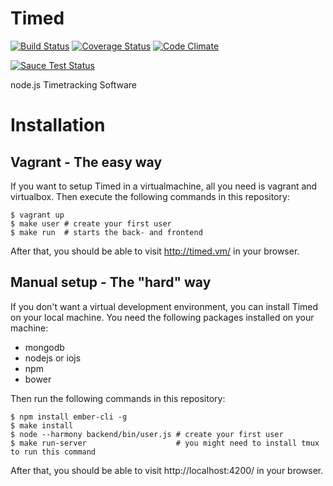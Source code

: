 Timed
=====

[![Build Status](https://travis-ci.org/topaxi/timed.svg)](https://travis-ci.org/topaxi/timed)
[![Coverage Status](https://coveralls.io/repos/topaxi/timed/badge.svg?branch=master)](https://coveralls.io/r/topaxi/timed?branch=master)
[![Code Climate](https://codeclimate.com/github/topaxi/timed/badges/gpa.svg)](https://codeclimate.com/github/topaxi/timed)

[![Sauce Test Status](https://saucelabs.com/browser-matrix/timed.svg)](https://saucelabs.com/u/timed)

node.js Timetracking Software

Installation
============

Vagrant - The easy way
----------------------

If you want to setup Timed in a virtualmachine, all you need is
vagrant and virtualbox.
Then execute the following commands in this repository:

```shell
$ vagrant up
$ make user # create your first user
$ make run  # starts the back- and frontend
```

After that, you should be able to visit http://timed.vm/ in your browser.

Manual setup - The "hard" way
-----------------------------

If you don't want a virtual development environment, you can install
Timed on your local machine.
You need the following packages installed on your machine:

- mongodb
- nodejs or iojs
- npm
- bower

Then run the following commands in this repository:

```shell
$ npm install ember-cli -g
$ make install
$ node --harmony backend/bin/user.js # create your first user
$ make run-server                    # you might need to install tmux to run this command
```

After that, you should be able to visit http://localhost:4200/ in your browser.

